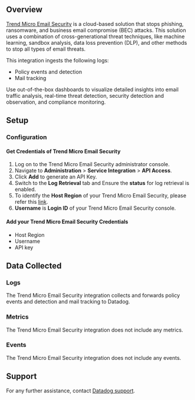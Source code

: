 ## Overview

[Trend Micro Email Security][1] is a cloud-based solution that stops phishing, ransomware, and business email compromise (BEC) attacks. This solution uses a combination of cross-generational threat techniques, like machine learning, sandbox analysis, data loss prevention (DLP), and other methods to stop all types of email threats.

This integration ingests the following logs:

- Policy events and detection
- Mail tracking

Use out-of-the-box dashboards to visualize detailed insights into email traffic analysis, real-time threat detection, security detection and observation, and compliance monitoring.

## Setup

### Configuration

#### Get Credentials of Trend Micro Email Security

1. Log on to the Trend Micro Email Security administrator console.
2. Navigate to **Administration** > **Service Integration** > **API Access**.
3. Click **Add** to generate an API Key.
4. Switch to the **Log Retrieval** tab and Ensure the **status** for log retrieval is enabled.
5. To identify the **Host Region** of your Trend Micro Email Security, please refer this [link][3].
6. **Username** is **Login ID** of your Trend Micro Email Security console.

#### Add your Trend Micro Email Security Credentials

- Host Region
- Username
- API key

## Data Collected

### Logs

The Trend Micro Email Security integration collects and forwards policy events and detection and mail tracking to Datadog.

### Metrics

The Trend Micro Email Security integration does not include any metrics.

### Events

The Trend Micro Email Security integration does not include any events.

## Support

For any further assistance, contact [Datadog support][2].

[1]: https://www.trendmicro.com/en_in/business/products/user-protection/sps/email-and-collaboration/email-security.html
[2]: https://docs.datadoghq.com/help/
[3]: https://success.trendmicro.com/en-US/solution/KA-0016673#:~:text=hostname%20of%20your-,Trend%20Micro%20Email%20Security,-admin%20console.